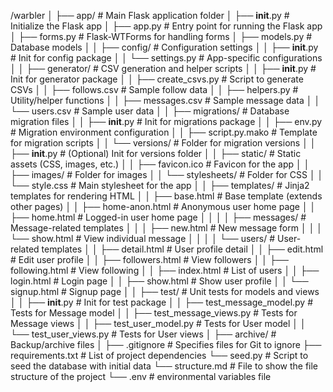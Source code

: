 /warbler
│
├── app/                           # Main Flask application folder
│   ├── __init__.py                # Initialize the Flask app
│   ├── app.py                     # Entry point for running the Flask app
│   ├── forms.py                   # Flask-WTForms for handling forms
│   ├── models.py                  # Database models
│
│   ├── config/                    # Configuration settings
│   │   ├── __init__.py            # Init for config package
│   │   └── settings.py            # App-specific configurations
│
│   ├── generator/                 # CSV generation and helper scripts
│   │   ├── __init__.py            # Init for generator package
│   │   ├── create_csvs.py         # Script to generate CSVs
│   │   ├── follows.csv            # Sample follow data
│   │   ├── helpers.py             # Utility/helper functions
│   │   ├── messages.csv           # Sample message data
│   │   └── users.csv              # Sample user data
│
│   ├── migrations/                # Database migration files
│   │   ├── __init__.py            # Init for migrations package
│   │   ├── env.py                 # Migration environment configuration
│   │   ├── script.py.mako         # Template for migration scripts
│   │   └── versions/              # Folder for migration versions
│   │       ├── __init__.py        # (Optional) Init for versions folder
│
│   ├── static/                    # Static assets (CSS, images, etc.)
│   │   ├── favicon.ico            # Favicon for the app
│   │   ├── images/                # Folder for images
│   │   └── stylesheets/           # Folder for CSS
│   │       └── style.css          # Main stylesheet for the app
│
│   ├── templates/                 # Jinja2 templates for rendering HTML
│   │   ├── base.html              # Base template (extends other pages)
│   │   ├── home-anon.html         # Anonymous user home page
│   │   ├── home.html              # Logged-in user home page
│   │
│   │   ├── messages/              # Message-related templates
│   │   │   ├── new.html           # New message form
│   │   │   └── show.html          # View individual message
│   │
│   │   └── users/                 # User-related templates
│   │       ├── detail.html        # User profile detail
│   │       ├── edit.html          # Edit user profile
│   │       ├── followers.html     # View followers
│   │       ├── following.html     # View following
│   │       ├── index.html         # List of users
│   │       ├── login.html         # Login page
│   │       ├── show.html          # Show user profile
│   │       └── signup.html        # Signup page
│
│   ├── test/                      # Unit tests for models and views
│   │   ├── __init__.py            # Init for test package
│   │   ├── test_message_model.py  # Tests for Message model
│   │   ├── test_message_views.py  # Tests for Message views
│   │   ├── test_user_model.py     # Tests for User model
│   │   └── test_user_views.py     # Tests for User views
│
├── archive/                       # Backup/archive files
│
├── .gitignore                     # Specifies files for Git to ignore
├── requirements.txt               # List of project dependencies
└── seed.py                        # Script to seed the database with initial data
└── structure.md                   # File to show the file structure of the project
└── .env                           # environmental variables file 